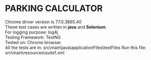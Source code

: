 # PARKING CALCULATOR

Chrome driver version is 77.0.3865.40<br>
These test cases are written in <b>java</b> and <b>Selenium</b>.<br>
For logging purpose: log4j <br>
Testing Framework: TestNG <br>
Tested on: Chrome browser. <br>
All the tests are in: src\main\java\applicationFiles\testFiles
Run this file: src\main\resources\suite1.xml




